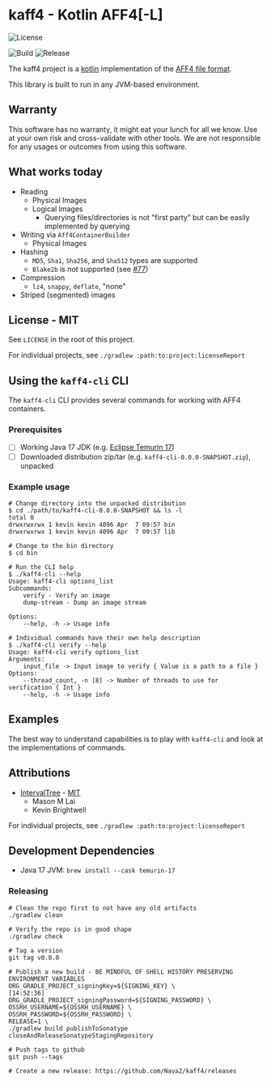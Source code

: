 # kaff4 - Kotlin AFF4[-L]

![License](https://img.shields.io/github/license/Nava2/kaff4)

![Build](https://img.shields.io/github/actions/workflow/status/Nava2/kaff4/gradle-check-pristine.yml)
![Release](https://img.shields.io/github/v/release/Nava2/kaff4)

The kaff4 project is a [kotlin](https://kotlinlang.org/) implementation of
the [AFF4 file format](https://github.com/aff4/Standard).

This library is built to run in any JVM-based environment.

## Warranty

This software has no warranty, it might eat your lunch for all we know. Use at your own risk and cross-validate with
other tools. We are not responsible for any usages or outcomes from using this software.

## What works today

* Reading
    * Physical Images
    * Logical Images
        * Querying files/directories is not "first party" but can be easily implemented by querying
* Writing via `Aff4ContainerBuilder`
    * Physical Images
* Hashing
    * `MD5`, `Sha1`, `Sha256`, and `Sha512` types are supported
    * `Blake2b` is *not* supported (see [#77](https://github.com/Nava2/kaff4/issues/77))
* Compression
    * `lz4`, `snappy`, `deflate`, "none"
* Striped (segmented) images

## License - MIT

See `LICENSE` in the root of this project.

For individual projects, see `./gradlew :path:to:project:licenseReport`

## Using the `kaff4-cli` CLI

The `kaff4-cli` CLI provides several commands for working with AFF4 containers.

### Prerequisites

* [ ] Working Java 17 JDK (e.g. [Eclipse Temurin 17](https://adoptium.net/temurin/releases/))
* [ ] Downloaded distribution zip/tar (e.g. `kaff4-cli-0.0.0-SNAPSHOT.zip`), unpacked

### Example usage

```shell
# Change directory into the unpacked distribution
$ cd ./path/to/kaff4-cli-0.0.0-SNAPSHOT && ls -l
total 0
drwxrwxrwx 1 kevin kevin 4096 Apr  7 09:57 bin
drwxrwxrwx 1 kevin kevin 4096 Apr  7 09:57 lib

# Change to the bin directory
$ cd bin 

# Run the CLI help
$ ./kaff4-cli --help
Usage: kaff4-cli options_list
Subcommands:
    verify - Verify an image
    dump-stream - Dump an image stream

Options:
    --help, -h -> Usage info

# Individual commands have their own help description
$ ./kaff4-cli verify --help
Usage: kaff4-cli verify options_list
Arguments:
    input_file -> Input image to verify { Value is a path to a file }
Options:
    --thread_count, -n [8] -> Number of threads to use for verification { Int }
    --help, -h -> Usage info
```

## Examples

The best way to understand capabilities is to play with `kaff4-cli` and look at the implementations of commands.

## Attributions

* [IntervalTree](https://github.com/Nava2/kinterval-tree) - [MIT](https://github.com/Nava2/kinterval-tree/LICENSE)
    - Mason M Lai
    - Kevin Brightwell

For individual projects, see `./gradlew :path:to:project:licenseReport`

## Development Dependencies

* Java 17 JVM: `brew install --cask temurin-17`

### Releasing

```shell
# Clean the repo first to not have any old artifacts
./gradlew clean

# Verify the repo is in good shape
./gradlew check

# Tag a version
git tag v0.0.0

# Publish a new build - BE MINDFUL OF SHELL HISTORY PRESERVING ENVIRONMENT VARIABLES
ORG_GRADLE_PROJECT_signingKey=${SIGNING_KEY} \                                                                                                                   [14:52:36]
ORG_GRADLE_PROJECT_signingPassword=${SIGNING_PASSWORD} \
OSSRH_USERNAME=${OSSRH_USERNAME} \
OSSRH_PASSWORD=${OSSRH_PASSWORD} \
RELEASE=1 \
./gradlew build publishToSonatype closeAndReleaseSonatypeStagingRepository

# Push tags to github
git push --tags

# Create a new release: https://github.com/Nava2/kaff4/releases
```